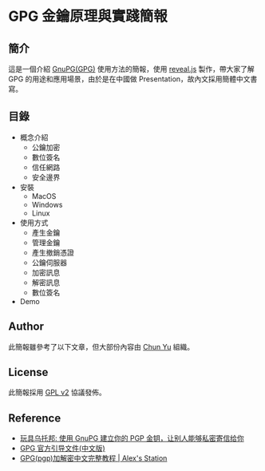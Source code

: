 GPG 金鑰原理與實踐簡報
===

## 簡介

這是一個介紹 [GnuPG(GPG)](https://gnupg.org/) 使用方法的簡報，使用 [reveal.js](https://github.com/hakimel/reveal.js/) 製作，帶大家了解 GPG 的用途和應用場景，由於是在中國做 Presentation，故內文採用簡體中文書寫。

## 目錄

- 概念介紹
  - 公鑰加密
  - 數位簽名
  - 信任網路
  - 安全邊界
- 安裝
  - MacOS
  - Windows
  - Linux
- 使用方式
  - 產生金鑰
  - 管理金鑰
  - 產生撤銷憑證
  - 公鑰伺服器
  - 加密訊息
  - 解密訊息
  - 數位簽名
- Demo

## Author

此簡報雖參考了以下文章，但大部份內容由 [Chun Yu](https://github.com/junyussh/) 組織。

## License

此簡報採用 [GPL v2](https://www.gnu.org/licenses/old-licenses/gpl-2.0.html) 協議發佈。

## Reference

- [玩具乌托邦: 使用 GnuPG 建立你的 PGP 金钥，让别人能够私密寄信给你](https://newtoypia.blogspot.com/2013/12/gnupg-pgp.html)
- [GPG 官方引导文件(中文版)](https://gnupg.org/howtos/zh/index.html)
- [GPG(pgp)加解密中文完整教程 | Alex's Station](http://www.alexgao.com/2009/01/24/gpg/)


